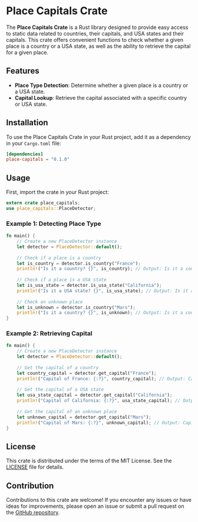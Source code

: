 # Place Capitals Crate

The **Place Capitals Crate** is a Rust library designed to provide easy access to static data related to countries, their capitals, and USA states and their capitals. This crate offers convenient functions to check whether a given place is a country or a USA state, as well as the ability to retrieve the capital for a given place.

## Features

- **Place Type Detection**: Determine whether a given place is a country or a USA state.
- **Capital Lookup**: Retrieve the capital associated with a specific country or USA state.

## Installation

To use the Place Capitals Crate in your Rust project, add it as a dependency in your `Cargo.toml` file:

```toml
[dependencies]
place-capitals = "0.1.0"
```

## Usage

First, import the crate in your Rust project:

```rust
extern crate place_capitals;
use place_capitals::PlaceDetector;
```

### Example 1: Detecting Place Type

```rust
fn main() {
    // Create a new PlaceDetector instance
    let detector = PlaceDetector::default();
    
    // Check if a place is a country
    let is_country = detector.is_country("France");
    println!("Is it a country? {}", is_country); // Output: Is it a country? true
    
    // Check if a place is a USA state
    let is_usa_state = detector.is_usa_state("California");
    println!("Is it a USA state? {}", is_usa_state); // Output: Is it a USA state? true
    
    // Check an unknown place
    let is_unknown = detector.is_country("Mars");
    println!("Is it a country? {}", is_unknown); // Output: Is it a country? false
}
```

### Example 2: Retrieving Capital

```rust
fn main() {
    // Create a new PlaceDetector instance
    let detector = PlaceDetector::default();
    
    // Get the capital of a country
    let country_capital = detector.get_capital("France");
    println!("Capital of France: {:?}", country_capital); // Output: Capital of France: Some("Paris")
    
    // Get the capital of a USA state
    let usa_state_capital = detector.get_capital("California");
    println!("Capital of California: {:?}", usa_state_capital); // Output: Capital of California: Some("Sacramento")
    
    // Get the capital of an unknown place
    let unknown_capital = detector.get_capital("Mars");
    println!("Capital of Mars: {:?}", unknown_capital); // Output: Capital of Mars: None
}
```

## License

This crate is distributed under the terms of the MIT License. See the [LICENSE](LICENSE) file for details.

## Contribution

Contributions to this crate are welcome! If you encounter any issues or have ideas for improvements, please open an issue or submit a pull request on the [GitHub repository](https://github.com/yourusername/place-capitals).